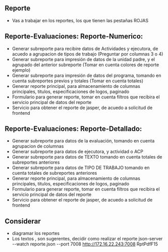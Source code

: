 ## Reporte
- Vas a trabajar en los reportes, los que tienen las pestañas ROJAS
## Reporte-Evaluaciones: Reporte-Numerico:
- Generar subreporte para recibire datos de Actividades y ejecutora, de acuedo a agrupacion de tipos de trabajo (Preguntar por columnas 3 o 4)
- Generar subreporte para impresión de datos de la unidad padre, y el agrupado del anterior subreporte (Tomar en cuenta colores de reporte ejemplo)
- Generar subreporte para impresión de datos del programa, tomando en cuenta subreportes previos y totales (Tomar en cuenta totales)
- Generar reporte principal, para almacenamiento de columnas principales, titulos, especificaciones de logos, paginado
- Formulario para generar reporte, tomar en cuenta filtros que recibira el servicio principal de datos del reporte
- Servicio para obtener el reporte de jasper, de acuedo a solicitud de frontend
## 
## Reporte-Evaluaciones: Reporte-Detallado:
- Generar subreporte para datos de la evaluación, tomando en cuenta agrupacion de columnas
- Generar subreporte para datos de ejecutora, y actividad o ACP
- Generar subreporte para datos de TEXTO tomando en cuenta totales de subreportes anteriores
- Generar subreporte para datos de TIPO DE TRABAJO tomando en cuenta totales de subreportes anteriores
- Generar reporte principal, para almacenamiento de columnas principales, titulos, especificaciones de logos, paginado
- Formulario para generar reporte, tomar en cuenta filtros que recibira el servicio principal de datos del reporte
- Servicio para obtener el reporte de jasper, de acuedo a solicitud de frontend
## Considerar
- diagramar los reportes
- Los textos , son sugerentes, decidir como realizar el reporte
json-server --watch reporte.json --port 7008
http://172.16.22.243:7008
RptPdfF15